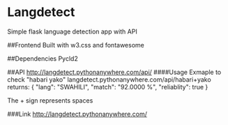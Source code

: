 # Langdetect
Simple flask language detection app with API

##Frontend
Built with w3.css and fontawesome

##Dependencies
Pycld2

##API
http://langdetect.pythonanywhere.com/api/
####Usage
Exmaple to check "habari yako"
langdetect.pythonanywhere.com/api/habari+yako
returns:
      {
  "lang": "SWAHILI",
  "match": "92.0000 %",
  "reliablity": true
}

The + sign represents spaces

###Link
http://langdetect.pythonanywhere.com/


